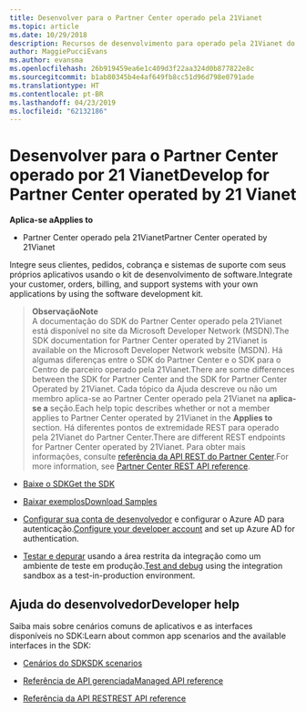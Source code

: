 ```yaml
---
title: Desenvolver para o Partner Center operado pela 21Vianet
ms.topic: article
ms.date: 10/29/2018
description: Recursos de desenvolvimento para operado pela 21Vianet do Partner Center
author: MaggiePucciEvans
ms.author: evansma
ms.openlocfilehash: 26b919459ea6e1c409d3f22aa324d0b877822e8c
ms.sourcegitcommit: b1ab80345b4e4af649fb8cc51d96d798e0791ade
ms.translationtype: HT
ms.contentlocale: pt-BR
ms.lasthandoff: 04/23/2019
ms.locfileid: "62132186"
---
```

# <a name="develop-for-partner-center-operated-by-21-vianet"></a><span data-ttu-id="d1158-103">Desenvolver para o Partner Center operado por 21 Vianet</span><span class="sxs-lookup"><span data-stu-id="d1158-103">Develop for Partner Center operated by 21 Vianet</span></span>

<span data-ttu-id="d1158-104">**Aplica-se a**</span><span class="sxs-lookup"><span data-stu-id="d1158-104">**Applies to**</span></span>

-   <span data-ttu-id="d1158-105">Partner Center operado pela 21Vianet</span><span class="sxs-lookup"><span data-stu-id="d1158-105">Partner Center operated by 21Vianet</span></span>


<span data-ttu-id="d1158-106">Integre seus clientes, pedidos, cobrança e sistemas de suporte com seus próprios aplicativos usando o kit de desenvolvimento de software.</span><span class="sxs-lookup"><span data-stu-id="d1158-106">Integrate your customer, orders, billing, and support systems with your own applications by using the software development kit.</span></span>

><span data-ttu-id="d1158-107">**Observação**</span><span class="sxs-lookup"><span data-stu-id="d1158-107">**Note**</span></span><br> <span data-ttu-id="d1158-108">A documentação do SDK do Partner Center operado pela 21Vianet está disponível no site da Microsoft Developer Network (MSDN).</span><span class="sxs-lookup"><span data-stu-id="d1158-108">The SDK documentation for Partner Center operated by 21Vianet is available on the Microsoft Developer Network website (MSDN).</span></span> <span data-ttu-id="d1158-109">Há algumas diferenças entre o SDK do Partner Center e o SDK para o Centro de parceiro operado pela 21Vianet.</span><span class="sxs-lookup"><span data-stu-id="d1158-109">There are some differences between the SDK for Partner Center and the SDK for Partner Center Operated by 21Vianet.</span></span>
<span data-ttu-id="d1158-110">Cada tópico da Ajuda descreve ou não um membro aplica-se ao Partner Center operado pela 21Vianet na **aplica-se a** seção.</span><span class="sxs-lookup"><span data-stu-id="d1158-110">Each help topic describes whether or not a member applies to Partner Center operated by 21Vianet in the **Applies to** section.</span></span> <span data-ttu-id="d1158-111">Há diferentes pontos de extremidade REST para operado pela 21Vianet do Partner Center.</span><span class="sxs-lookup"><span data-stu-id="d1158-111">There are different REST endpoints for Partner Center operated by 21Vianet.</span></span> <span data-ttu-id="d1158-112">Para obter mais informações, consulte [referência da API REST do Partner Center](https://msdn.microsoft.com/en-us/library/partnercenter/mt667943.aspx).</span><span class="sxs-lookup"><span data-stu-id="d1158-112">For more information, see [Partner Center REST API reference](https://msdn.microsoft.com/en-us/library/partnercenter/mt667943.aspx).</span></span>


-   [<span data-ttu-id="d1158-113">Baixe o SDK</span><span class="sxs-lookup"><span data-stu-id="d1158-113">Get the SDK</span></span>](https://go.microsoft.com/fwlink/p/?LinkID=746681)

-   [<span data-ttu-id="d1158-114">Baixar exemplos</span><span class="sxs-lookup"><span data-stu-id="d1158-114">Download Samples</span></span>](https://msdn.microsoft.com/library/partnercenter/mt634711.aspx)

-   <span data-ttu-id="d1158-115">[Configurar sua conta de desenvolvedor](https://msdn.microsoft.com/library/partnercenter/mt634709.aspx) e configurar o Azure AD para autenticação.</span><span class="sxs-lookup"><span data-stu-id="d1158-115">[Configure your developer account](https://msdn.microsoft.com/library/partnercenter/mt634709.aspx) and set up Azure AD for authentication.</span></span> 

-   <span data-ttu-id="d1158-116">[Testar e depurar](https://msdn.microsoft.com/library/partnercenter/mt634717.aspx) usando a área restrita da integração como um ambiente de teste em produção.</span><span class="sxs-lookup"><span data-stu-id="d1158-116">[Test and debug](https://msdn.microsoft.com/library/partnercenter/mt634717.aspx) using the integration sandbox as a test-in-production environment.</span></span>

## <a name="developer-help"></a><span data-ttu-id="d1158-117">Ajuda do desenvolvedor</span><span class="sxs-lookup"><span data-stu-id="d1158-117">Developer help</span></span>
<span data-ttu-id="d1158-118">Saiba mais sobre cenários comuns de aplicativos e as interfaces disponíveis no SDK:</span><span class="sxs-lookup"><span data-stu-id="d1158-118">Learn about common app scenarios and the available interfaces in the SDK:</span></span>

-   [<span data-ttu-id="d1158-119">Cenários do SDK</span><span class="sxs-lookup"><span data-stu-id="d1158-119">SDK scenarios</span></span>](https://msdn.microsoft.com/library/partnercenter/mt634715.aspx)

-   [<span data-ttu-id="d1158-120">Referência de API gerenciada</span><span class="sxs-lookup"><span data-stu-id="d1158-120">Managed API reference</span></span>](https://msdn.microsoft.com/library/partnercenter/mt635943.aspx)

-   [<span data-ttu-id="d1158-121">Referência da API REST</span><span class="sxs-lookup"><span data-stu-id="d1158-121">REST API reference</span></span>](https://msdn.microsoft.com/library/partnercenter/mt667943.aspx)